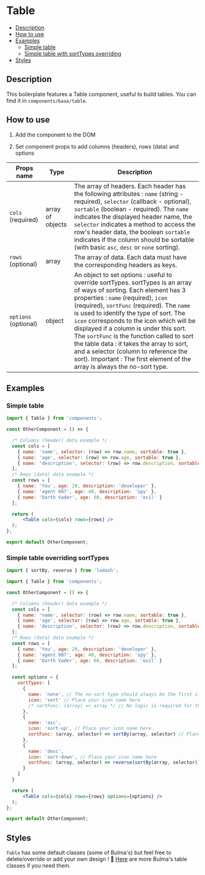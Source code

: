 # Table

- [Description](#description)
- [How to use](#how-to-use)
- [Examples](#examples)
  - [Simple table](#simple-table)
  - [Simple table with sortTypes overriding](#simple-table-overriding-sortTypes)
- [Styles](#styles)

## Description

This boilerplate features a Table component, useful to build tables. You can find it in `components/base/table`.

## How to use

1. Add the component to the DOM

2. Set component props to add columns (headers), rows (data) and options

| Props name | Type  | Description |
|---|---|---|
|  `cols` (required) | array of objects | The array of headers. Each header has the following attributes : `name` (string - required), `selector` (callback - optional), `sortable` (boolean - required). The `name` indicates the displayed header name, the `selector` indicates a method to access the row's header data, the boolean `sortable` indicates if the column should be sortable (with basic `asc`, `desc` or `none` sorting).  |
| `rows` (optional)  |  array  | The array of data. Each data must have the corresponding headers as keys. |
| `options` (optional)  |  object  | An object to set options : useful to override sortTypes. sortTypes is an array of ways of sorting. Each element has 3 properties : `name` (required), `icon` (required), `sortFunc` (required). The `name` is used to identify the type of sort. The `icon` corresponds to the icon which will be displayed if a column is under this sort. The `sortFunc` is the function called to sort the table data : it takes the array to sort, and a selector (column to reference the sort). Important : The first element of the array is always the no-sort type. |


## Examples

### Simple table

```jsx
import { Table } from 'components';

const OtherComponent = () => {

  /* Columns (header) data example */
  const cols = [
    { name: 'name', selector: (row) => row.name, sortable: true },
    { name: 'age', selector: (row) => row.age, sortable: true },
    { name: 'description', selector: (row) => row.description, sortable: false }
  ];
  /* Rows (data) data example */
  const rows = [
    { name: 'You', age: 29, description: 'developer' },
    { name: 'agent 007', age: 40, description: 'spy' },
    { name: 'Darth Vader', age: 60, description: 'evil' }
  ];

  return (
      <Table cols={cols} rows={rows} />
  );
};

export default OtherComponent;

```

### Simple table overriding sortTypes

```jsx
import { sortBy, reverse } from 'lodash';

import { Table } from 'components';

const OtherComponent = () => {

  /* Columns (header) data example */
  const cols = [
    { name: 'name', selector: (row) => row.name, sortable: true },
    { name: 'age', selector: (row) => row.age, sortable: true },
    { name: 'description', selector: (row) => row.description, sortable: false }
  ];
  /* Rows (data) data example */
  const rows = [
    { name: 'You', age: 29, description: 'developer' },
    { name: 'agent 007', age: 40, description: 'spy' },
    { name: 'Darth Vader', age: 60, description: 'evil' }
  ];

  const options = {
    sortTypes: [
      {
        name: 'none', // The no-sort type should always be the first item of the array
        icon: 'sort' // Place your icon name here
        /* sortFunc: (array) => array */ // No logic is required for the no-sort type
      },
      {
        name: 'asc',
        icon: 'sort-up', // Place your icon name here
        sortFunc: (array, selector) => sortBy(array, selector) // Place your sort logic here
      },
      {
        name: 'desc',
        icon: 'sort-down', // Place your icon name here
        sortFunc: (array, selector) => reverse(sortBy(array, selector)) // Place your sort logic here
      }
    ]
  }

  return (
      <Table cols={cols} rows={rows} options={options} />
  );
};

export default OtherComponent;

```

## Styles

`Table` has some default classes (some of Bulma's) but feel free to delete/override or add your own design ! 💅
[Here](https://bulma.io/documentation/elements/table/) are more Bulma's table classes if you need them.